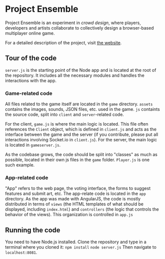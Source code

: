 # Project Ensemble

Project Ensemble is an experiment in *crowd design*, where players, developers and artists collaborate to collectively design a browser-based multiplayer online game.

For a detailed description of the project, visit [the website](http://www.dynetisgames.com/2017/04/20/project-ensemble/).

## Tour of the code

`server.js` is the starting point of the Node app and is located at the root of the repository. It includes all the necessary modules
and handles the interactions with the app.

### Game-related code

All files related to the game itself are located in the `game` directory. `assets` contains the images, sounds, JSON files, etc. used in the game.
`js` containts the source code, split into `client` and `server`-related code.

For the client, `game.js` is where the main logic is located. This file often references the `Client` object, which is defined in `client.js`
and acts as the interface between the game and the server (if you contribute, please put all interactions involving Socket.io in `client.js`).
For the server, the main logic is located in `gameserver.js`.

As the codebase grows, the code should be split into "classes" as much as possible, located in their own js files in the `game` folder.
`Player.js` is one such example.

### App-related code

"App" refers to the web page, the voting interface, the forms to suggest features and submit art, etc. The app-relate code is
located in the `app` directory. As the app was made with AngularJS,
the code is mostly distributed in terms of `views` (the HTML templates of what should be displayed, including `index.html`) and `controllers` (the logic that
controls the behavior of the views). This organization is controlled in `app.js`

## Running the code

You need to have Node.js installed. Clone the repository and type in a terminal where you cloned it:
`npm install`
`node server.js`
Then navigate to `localhost:8081`.

